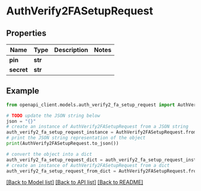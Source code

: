 # AuthVerify2FASetupRequest


## Properties

Name | Type | Description | Notes
------------ | ------------- | ------------- | -------------
**pin** | **str** |  | 
**secret** | **str** |  | 

## Example

```python
from openapi_client.models.auth_verify2_fa_setup_request import AuthVerify2FASetupRequest

# TODO update the JSON string below
json = "{}"
# create an instance of AuthVerify2FASetupRequest from a JSON string
auth_verify2_fa_setup_request_instance = AuthVerify2FASetupRequest.from_json(json)
# print the JSON string representation of the object
print(AuthVerify2FASetupRequest.to_json())

# convert the object into a dict
auth_verify2_fa_setup_request_dict = auth_verify2_fa_setup_request_instance.to_dict()
# create an instance of AuthVerify2FASetupRequest from a dict
auth_verify2_fa_setup_request_from_dict = AuthVerify2FASetupRequest.from_dict(auth_verify2_fa_setup_request_dict)
```
[[Back to Model list]](../README.md#documentation-for-models) [[Back to API list]](../README.md#documentation-for-api-endpoints) [[Back to README]](../README.md)


